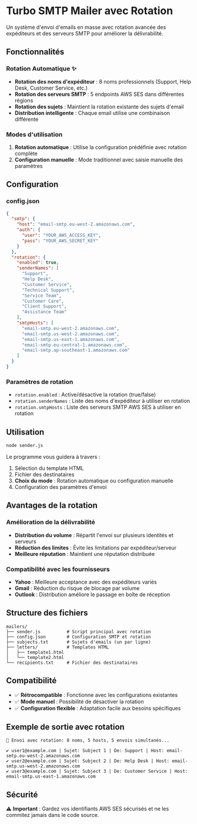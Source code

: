 # Turbo SMTP Mailer avec Rotation

Un système d'envoi d'emails en masse avec rotation avancée des expéditeurs et des serveurs SMTP pour améliorer la délivrabilité.

## Fonctionnalités

### Rotation Automatique ✨
- **Rotation des noms d'expéditeur** : 8 noms professionnels (Support, Help Desk, Customer Service, etc.)
- **Rotation des serveurs SMTP** : 5 endpoints AWS SES dans différentes régions
- **Rotation des sujets** : Maintient la rotation existante des sujets d'email
- **Distribution intelligente** : Chaque email utilise une combinaison différente

### Modes d'utilisation
1. **Rotation automatique** : Utilise la configuration prédéfinie avec rotation complète
2. **Configuration manuelle** : Mode traditionnel avec saisie manuelle des paramètres

## Configuration

### config.json
```json
{
  "smtp": {
    "host": "email-smtp.eu-west-2.amazonaws.com",
    "auth": {
      "user": "YOUR_AWS_ACCESS_KEY",
      "pass": "YOUR_AWS_SECRET_KEY"
    }
  },
  "rotation": {
    "enabled": true,
    "senderNames": [
      "Support",
      "Help Desk", 
      "Customer Service",
      "Technical Support",
      "Service Team",
      "Customer Care",
      "Client Support",
      "Assistance Team"
    ],
    "smtpHosts": [
      "email-smtp.eu-west-2.amazonaws.com",
      "email-smtp.us-west-2.amazonaws.com",
      "email-smtp.us-east-1.amazonaws.com",
      "email-smtp.eu-central-1.amazonaws.com",
      "email-smtp.ap-southeast-1.amazonaws.com"
    ]
  }
}
```

### Paramètres de rotation
- `rotation.enabled` : Active/désactive la rotation (true/false)
- `rotation.senderNames` : Liste des noms d'expéditeur à utiliser en rotation
- `rotation.smtpHosts` : Liste des serveurs SMTP AWS SES à utiliser en rotation

## Utilisation

```bash
node sender.js
```

Le programme vous guidera à travers :
1. Sélection du template HTML
2. Fichier des destinataires
3. **Choix du mode** : Rotation automatique ou configuration manuelle
4. Configuration des paramètres d'envoi

## Avantages de la rotation

### Amélioration de la délivrabilité
- **Distribution du volume** : Répartit l'envoi sur plusieurs identités et serveurs
- **Réduction des limites** : Évite les limitations par expéditeur/serveur
- **Meilleure réputation** : Maintient une réputation distribuée

### Compatibilité avec les fournisseurs
- **Yahoo** : Meilleure acceptance avec des expéditeurs variés
- **Gmail** : Réduction du risque de blocage par volume
- **Outlook** : Distribution améliore le passage en boîte de réception

## Structure des fichiers

```
mailers/
├── sender.js          # Script principal avec rotation
├── config.json        # Configuration SMTP et rotation
├── subjects.txt       # Sujets d'emails (un par ligne)
├── letters/           # Templates HTML
│   ├── template1.html
│   └── template2.html
└── recipients.txt     # Fichier des destinataires
```

## Compatibilité

- ✅ **Rétrocompatible** : Fonctionne avec les configurations existantes
- ✅ **Mode manuel** : Possibilité de désactiver la rotation
- ✅ **Configuration flexible** : Adaptation facile aux besoins spécifiques

## Exemple de sortie avec rotation

```
📨 Envoi avec rotation: 8 noms, 5 hosts, 5 envois simultanés...

✔ user1@example.com | Sujet: Subject 1 | De: Support | Host: email-smtp.eu-west-2.amazonaws.com
✔ user2@example.com | Sujet: Subject 2 | De: Help Desk | Host: email-smtp.us-west-2.amazonaws.com
✔ user3@example.com | Sujet: Subject 3 | De: Customer Service | Host: email-smtp.us-east-1.amazonaws.com
```

## Sécurité

⚠️ **Important** : Gardez vos identifiants AWS SES sécurisés et ne les commitez jamais dans le code source.
